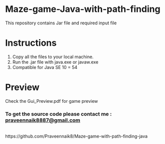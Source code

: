 # Maze-game-Java-with-path-finding
This repository contains Jar file and required input file

# Instructions

1. Copy all the files to your local machine.
2. Run the .jar file with java.exe or javaw.exe
3. Compatible for Java SE 10 = 54

# Preview
Check the Gui_Preview.pdf  for game preview

### To get the source code please contact me : praveennaik8887@gmail.com<br>
<br>
https://github.com/Praveennaik8/Maze-game-with-path-finding-java
